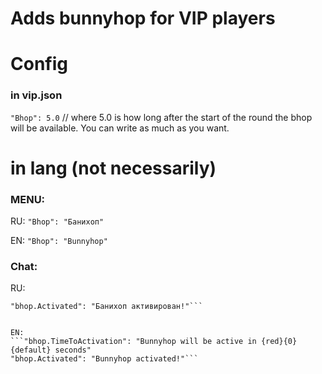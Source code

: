 # Adds bunnyhop for VIP players

# Config

### in vip.json
`"Bhop": 5.0` // where 5.0 is how long after the start of the round the bhop will be available. You can write as much as you want.

# in lang (not necessarily)

### MENU: 

RU: `"Bhop": "Банихоп"`

EN: `"Bhop": "Bunnyhop"`

### Chat:

RU: 
```"bhop.TimeToActivation": "Банихоп будет активен через {red}{0}{default} секунд"
"bhop.Activated": "Банихоп активирован!"```


EN: 
```"bhop.TimeToActivation": "Bunnyhop will be active in {red}{0}{default} seconds"
"bhop.Activated": "Bunnyhop activated!"```